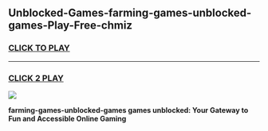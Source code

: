 
## Unblocked-Games-farming-games-unblocked-games-Play-Free-chmiz
<h3>
<a href="https://premium76.site?title=farming-games-unblocked-games&ref=09A">CLICK TO PLAY</a></h3>
<hr>

<h3>
<a href="https://premium76.site?title=farming-games-unblocked-games&ref=09A">CLICK 2 PLAY</a>
  
</h3>

<a href="https://premium76.site?title=farming-games-unblocked-games&ref=09A"><img src="https://clearcache.store/games.png"></a>


**farming-games-unblocked-games games unblocked: Your Gateway to Fun and Accessible Online Gaming**
